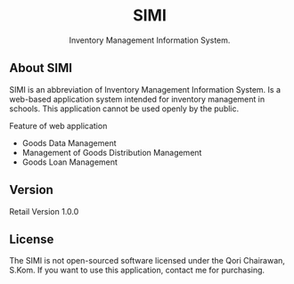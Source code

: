 <h1 align="center">SIMI</h1>
<p align="center">Inventory Management Information System.</p>

## About SIMI

SIMI is an abbreviation of Inventory Management Information System. Is a web-based application system intended for inventory management in schools. This application cannot be used openly by the public.

Feature of web application

- Goods Data Management
- Management of Goods Distribution Management
- Goods Loan Management

## Version
Retail Version 1.0.0

## License

The SIMI is not open-sourced software licensed under the Qori Chairawan, S.Kom.
If you want to use this application, contact me for purchasing.
